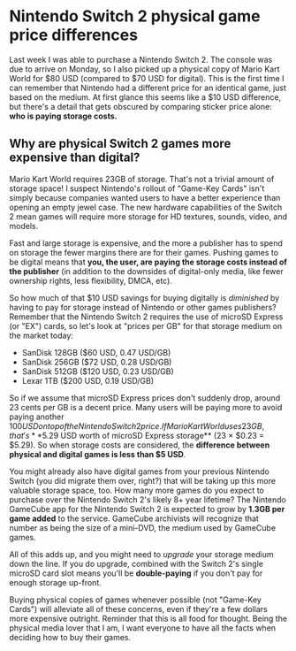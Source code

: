# Nintendo Switch 2 physical game price differences

Last week I was able to purchase a Nintendo Switch 2. The console was due to arrive on Monday, so I also picked up a physical copy of Mario Kart World for $80 USD (compared to $70 USD for digital).
This is the first time I can remember that Nintendo had a different price for an identical game, just based on the medium.
At first glance this seems like a $10 USD difference, but there's a detail that gets obscured by comparing sticker price alone: **who is paying storage costs.**

## Why are physical Switch 2 games more expensive than digital?

Mario Kart World requires 23GB of storage. That's not a trivial amount of storage space!
I suspect Nintendo's rollout of "Game-Key Cards" isn't simply because companies wanted users to have a better experience than opening an empty jewel case.
The new hardware capabilities of the Switch 2 mean games will require more storage for HD textures, sounds, video, and models.

Fast and large storage is expensive, and the more a publisher has to spend on storage the fewer margins there are for their games.
Pushing games to be digital means that **you, the user, are paying the storage costs instead of the publisher** (in addition to the downsides of digital-only media, like fewer ownership rights, less flexibility, DMCA, etc).

So how much of that $10 USD savings for buying digitally is *diminished* by having to pay for storage instead of Nintendo or other games publishers?
Remember that the Nintendo Switch 2 requires the use of microSD Express (or "EX") cards, so let's look at "prices per GB" for that storage medium on the market today:

* SanDisk 128GB ($60 USD, 0.47 USD/GB)
* SanDisk 256GB ($72 USD, 0.28 USD/GB)
* SanDisk 512GB ($120 USD, 0.23 USD/GB)
* Lexar 1TB ($200 USD, 0.19 USD/GB)

So if we assume that microSD Express prices don't suddenly drop, around 23 cents per GB is a decent price. Many users will be paying more to avoid paying another $100 USD on top of the Nintendo Switch 2 price. If Mario Kart World uses 23 GB, that's **$5.29 USD worth of microSD Express storage** (23 × $0.23 = $5.29).
So when storage costs are considered, the **difference between physical and digital games is less than $5 USD**.

You might already also have digital games from your previous Nintendo Switch (you did migrate them over, right?) that will be taking up this more valuable storage space, too. How many more games do you expect to purchase over the Nintendo Switch 2's likely 8+ year lifetime? The Nintendo GameCube app for the Nintendo Switch 2 is expected to grow by **1.3GB per game added** to the service. GameCube archivists will recognize that number as being the size of a mini-DVD, the medium used by GameCube games.

All of this adds up, and you might need to *upgrade* your storage medium down the line. If you do upgrade, combined with the Switch 2's single microSD card slot means you'll be **double-paying** if you don't pay for enough storage up-front.

Buying physical copies of games whenever possible (not "Game-Key Cards") will alleviate all of these concerns, even if they're a few dollars more expensive outright. 
Reminder that this is all food for thought.
Being the physical media lover that I am, I want everyone to have all the facts when deciding how to buy their games.
